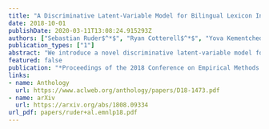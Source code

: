 ```yaml
---
title: "A Discriminative Latent-Variable Model for Bilingual Lexicon Induction"
date: 2018-10-01
publishDate: 2020-03-11T13:08:24.915293Z
authors: ["Sebastian Ruder$^*$", "Ryan Cotterell$^*$", "Yova Kementchedjhieva", "Anders Søgaard"]
publication_types: ["1"]
abstract: "We introduce a novel discriminative latent-variable model for the task of bilingual lexicon induction. Our model combines the bipartite matching dictionary prior of Haghighi et al. (2008) with a state-of-the-art embedding-based approach. To train the model, we derive an efficient Viterbi EM algorithm. We provide empirical improvements on six language pairs under two metrics and show that the prior theoretically and empirically helps to mitigate the hubness problem. We also demonstrate how previous work may be viewed as a similarly fashioned latent-variable model, albeit with a different prior."
featured: false
publication: "*Proceedings of the 2018 Conference on Empirical Methods in Natural Language Processing*"
links:
- name: Anthology
  url: https://www.aclweb.org/anthology/papers/D18-1473.pdf
- name: arXiv
  url: https://arxiv.org/abs/1808.09334
url_pdf: papers/ruder+al.emnlp18.pdf
---
```


